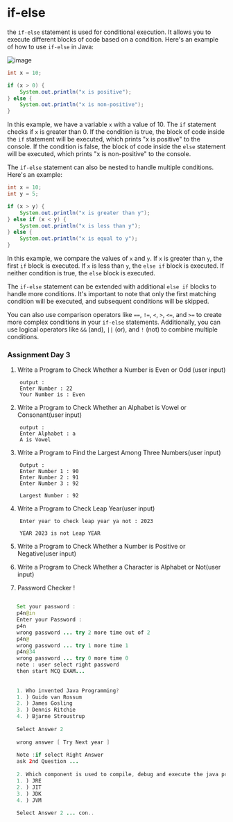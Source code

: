 
# if-else

the `if-else` statement is used for conditional execution. It allows you to execute different blocks of code based on a condition. Here's an example of how to use `if-else` in Java:

![image](https://github.com/Pankaj-Str/Learn-JAVA-SE/assets/36913690/93d4005b-d143-44a5-a4b9-336414562cb2)

```java
int x = 10;

if (x > 0) {
    System.out.println("x is positive");
} else {
    System.out.println("x is non-positive");
}
```

In this example, we have a variable `x` with a value of 10. The `if` statement checks if `x` is greater than 0. If the condition is true, the block of code inside the `if` statement will be executed, which prints "x is positive" to the console. If the condition is false, the block of code inside the `else` statement will be executed, which prints "x is non-positive" to the console.

The `if-else` statement can also be nested to handle multiple conditions. Here's an example:

```java
int x = 10;
int y = 5;

if (x > y) {
    System.out.println("x is greater than y");
} else if (x < y) {
    System.out.println("x is less than y");
} else {
    System.out.println("x is equal to y");
}
```

In this example, we compare the values of `x` and `y`. If `x` is greater than `y`, the first `if` block is executed. If `x` is less than `y`, the `else if` block is executed. If neither condition is true, the `else` block is executed.

The `if-else` statement can be extended with additional `else if` blocks to handle more conditions. It's important to note that only the first matching condition will be executed, and subsequent conditions will be skipped.

You can also use comparison operators like `==`, `!=`, `<`, `>`, `<=`, and `>=` to create more complex conditions in your `if-else` statements. Additionally, you can use logical operators like `&&` (and), `||` (or), and `!` (not) to combine multiple conditions.



###  Assignment Day 3
1. Write a  Program to Check Whether a Number is Even or Odd (user input)

```
    output : 
    Enter Number : 22
    Your Number is : Even

```
2. Write a  Program to Check Whether an Alphabet is Vowel or Consonant(user input)

```
    output : 
    Enter Alphabet : a
    A is Vowel

```
3. Write a  Program to Find the Largest Among Three Numbers(user input)

```
    Output :
    Enter Number 1 : 90
    Enter Number 2 : 91
    Enter Number 3 : 92

    Largest Number : 92

```
4. Write a  Program to Check Leap Year(user input)

```
    Enter year to check leap year ya not : 2023

    YEAR 2023 is not Leap YEAR

```
5. Write a  Program to Check Whether a Number is Positive or Negative(user input)

6. Write a  Program to Check Whether a Character is Alphabet or Not(user input)
7. Password Checker !
```java

   Set your password :
   p4n@in
   Enter your Password : 
   p4n
   wrong password ... try 2 more time out of 2
   p4n@
   wrong password ... try 1 more time 1
   p4n@34
   wrong password ... try 0 more time 0
   note : user select right password
   then start MCQ EXAM...
   
    
   1. Who invented Java Programming?
   1. ) Guido van Rossum
   2. ) James Gosling
   3. ) Dennis Ritchie
   4. ) Bjarne Stroustrup
   
   Select Answer 2
   
   wrong answer [ Try Next year ] 
   
   Note :if select Right Answer 
   ask 2nd Question ...
   
   2. Which component is used to compile, debug and execute the java programs?
   1. ) JRE
   2. ) JIT
   3. ) JDK
   4. ) JVM
   
   Select Answer 2 ... con..

```


